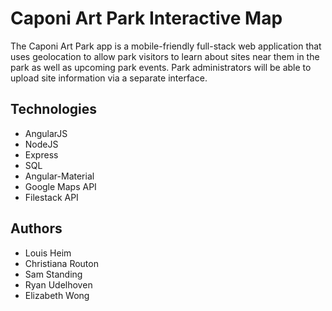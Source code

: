 # Caponi Art Park Interactive Map

The Caponi Art Park app is a mobile-friendly full-stack web application that uses geolocation to allow park visitors to learn about sites near them in the park as well as upcoming park events. Park administrators will be able to upload site information via a separate interface.

## Technologies

- AngularJS
- NodeJS
- Express
- SQL
- Angular-Material
- Google Maps API
- Filestack API

## Authors

* Louis Heim
* Christiana Routon
* Sam Standing
* Ryan Udelhoven
* Elizabeth Wong